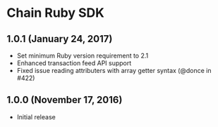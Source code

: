 # Chain Ruby SDK

## 1.0.1 (January 24, 2017)

* Set minimum Ruby version requirement to 2.1
* Enhanced transaction feed API support
* Fixed issue reading attributers with array getter syntax (@donce in #422)

## 1.0.0 (November 17, 2016)

* Initial release
